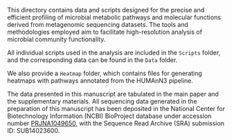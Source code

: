 This directory contains data and scripts designed for the precise and efficient profiling of microbial metabolic pathways and molecular functions derived from metagenomic sequencing datasets. The tools and methodologies employed aim to facilitate high-resolution analysis of microbial community functionality.

All individual scripts used in the analysis are included in the `Scripts` folder, and the corresponding data can be found in the `Data` folder.

We also provide a `Heatmap` folder, which contains files for generating heatmaps with pathways annotated from the HUMAnN3 pipeline.

The data presented in this manuscript are tabulated in the main paper and the supplementary materials. All sequencing data generated in the preparation of this manuscript has been deposited in the National Center for Biotechnology Information (NCBI) BioProject database under accession number [PRJNA1049650](https://www.ncbi.nlm.nih.gov/bioproject/), with the Sequence Read Archive (SRA) submission ID: SUB14023600.
